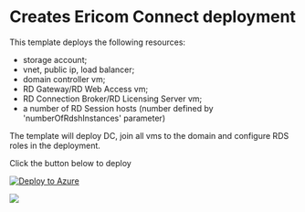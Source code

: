 # Creates Ericom Connect deployment

This template deploys the following resources:

<ul><li>storage account;</li><li>vnet, public ip, load balancer;</li><li>domain controller vm;</li><li>RD Gateway/RD Web Access vm;</li><li>RD Connection Broker/RD Licensing Server vm;</li><li>a number of RD Session hosts (number defined by 'numberOfRdshInstances' parameter)</li></ul>

The template will deploy DC, join all vms to the domain and configure RDS roles in the deployment.

Click the button below to deploy

[![Deploy to Azure](http://azuredeploy.net/deploybutton.png)](https://azuredeploy.net/)


<a href="http://armviz.io/#/?load=https://raw.githubusercontent.com/ErezPasternak/azure-quickstart-templates/EricomConnect/ec-deployment-new/azuredeploy.json" target="_blank">
  <img src="http://armviz.io/visualizebutton.png"/>
</a>
